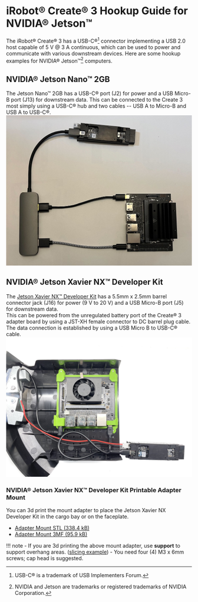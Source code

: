 # iRobot® Create® 3 Hookup Guide for NVIDIA® Jetson™

The iRobot® Create® 3 has a USB-C®[^1] connector implementing a USB 2.0 host capable of 5 V @ 3 A continuous, which can be used to power and communicate with various downstream devices.
Here are some hookup examples for NVIDIA® Jetson™[^2] computers.

## NVIDIA® Jetson Nano™ 2GB
The Jetson Nano™ 2GB has a USB-C® port (J2) for power and a USB Micro-B port (J13) for downstream data.
This can be connected to the Create 3 most simply using a USB-C® hub and two cables -- USB A to Micro-B and USB A to USB-C®.
![Hookup diagram for Jetson Nano™](data/hookup_nano2gb.jpg "Jetson Nano™ 2GB")

## NVIDIA® Jetson Xavier NX™ Developer Kit
The [Jetson Xavier NX™ Developer Kit](https://developer.nvidia.com/embedded/jetson-xavier-nx-devkit) has a 5.5mm x 2.5mm barrel connector jack (J16) for power (9 V to 20 V) and a USB Micro-B port (J5) for downstream data.<br>
This can be powered from the unregulated battery port of the Create® 3  adapter board by using a JST-XH female connector to DC barrel plug cable.
The data connection is established by using a USB Micro B to USB-C® cable.
![Hookup diagram for Jetson Xavier NX™ Developer Kit](data/hookup_jetson_xavier_nx.jpg "Jetson Xavier NX™ Developer Kit")

### NVIDIA® Jetson Xavier NX™ Developer Kit Printable Adapter Mount
You can 3d print the mount adapter to place the Jetson Xavier NX Developer Kit in the cargo bay or on the faceplate.

* [Adapter Mount STL (338.4 kB)](data/brackets/C3-JetsonXavierNX-Mount.stl)
* [Adapter Mount 3MF (95.9 kB)](data/brackets/C3-JetsonXavierNX-Mount.3mf)

!!! note
    - If you are 3d printing the above mount adapter, use **support** to support overhang areas. ([slicing example](data/brackets/C3-JetsonXavierNX-Mount_slice-example.png))
    - You need four (4) M3 x 6mm screws; cap head is suggested.

[^1]: USB-C® is a trademark of USB Implementers Forum.
[^2]: NVIDIA and Jetson are trademarks or registered trademarks of NVIDIA Corporation.
[^3]: All other trademarks mentioned are the property of their respective owners.
